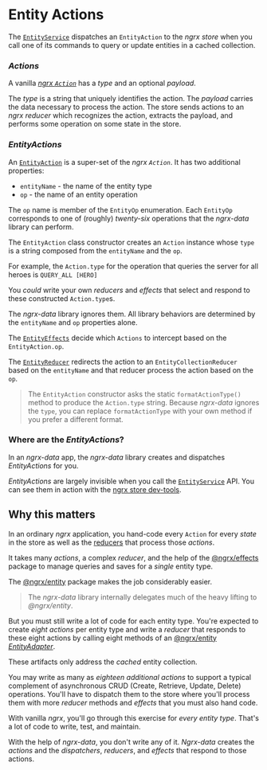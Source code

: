 # Entity Actions

The [`EntityService`](entity-service.md) dispatches an `EntityAction` to the _ngrx store_ when you call one of its commands to query or update entities in a cached collection.

### _Actions_

A vanilla
[_ngrx `Action`_](https://github.com/ngrx/platform/blob/master/docs/store/actions.md)
has a _type_ and an optional _payload_.

The _type_ is a string that uniquely identifies the action.
The _payload_ carries the data necessary to process the action.
The store sends actions to an _ngrx reducer_ which recognizes the action, extracts the payload, and performs some operation on some state in the store.

### _EntityActions_
An [`EntityAction`](../lib/src/entity.actions.ts) is a super-set of the _ngrx `Action`_.
It has two additional properties:
* `entityName` - the name of the entity type
* `op` - the name of an entity operation

The `op` name is member of the `EntityOp` enumeration.
Each `EntityOp` corresponds to one of (roughly) _twenty-six_ operations
that the _ngrx-data_ library can perform.

The `EntityAction` class constructor creates an `Action` instance 
whose `type` is a string composed from the `entityName`
and the `op`.

For example, the `Action.type` for the operation that queries the server for all heroes is `QUERY_ALL [HERO]`

You _could_ write your own _reducers_ and _effects_ that select and respond to these constructed `Action.type`s.

The _ngrx-data_ library ignores them.
All library behaviors are determined by the `entityName` and `op` properties alone.

The [`EntityEffects`](../lib/src/entity.effects.ts) decide which `Actions` to intercept based on the `EntityAction.op`.

The [`EntityReducer`](../lib/src/entity.reducer.ts) redirects the action to an `EntityCollectionReducer` based on the `entityName` and that reducer 
process the action based on the `op`.

>The `EntityAction` constructor asks the static `formatActionType()` method to
>produce the `Action.type` string.
>Because _ngrx-data_ ignores the `type`, you can replace `formatActionType` with your own method if you prefer a different format.

### Where are the _EntityActions_?

In an _ngrx-data_ app, the _ngrx-data_ library creates and dispatches _EntityActions_ for you.

_EntityActions_ are largely invisible when you call the [`EntityService`](entity-service.md) API. 
You can see them in action with the
[ngrx store dev-tools](https://github.com/ngrx/platform/tree/master/docs/store-devtools).

## Why this matters

In an ordinary _ngrx_ application, you hand-code every `Action` for every _state_ in the store 
as well as the [reducers](https://github.com/ngrx/platform/blob/master/docs/store/actions.md#action-reducers) 
that process those _actions_.

It takes many _actions_, a complex _reducer_, and the help of the [@ngrx/effects](https://github.com/ngrx/platform/blob/master/docs/effects/README.md) package to manage queries and saves for a _single_ entity type.

The [@ngrx/entity](https://github.com/ngrx/platform/blob/master/docs/entity/README.md) package makes the job considerably easier.

>The _ngrx-data_ library internally delegates much of the heavy lifting to _@ngrx/entity_. 

But you must still write a lot of code for each entity type.
You're expected to create _eight actions_ per entity type and 
write a _reducer_ that responds to these eight actions by calling eight methods of an [@ngrx/entity _EntityAdapter_](https://github.com/ngrx/platform/blob/master/docs/entity/adapter.md#adapter-collection-methods).

These artifacts only address the _cached_ entity collection. 

You may write as many as _eighteen additional actions_ to support a typical complement of asynchronous CRUD (Create, Retrieve, Update, Delete) operations. You'll have to dispatch them to the store where you'll process them with more _reducer_ methods and _effects_ that you must also hand code.

With vanilla _ngrx_, you'll go through this exercise for _every entity type_.
That's a lot of code to write, test, and maintain.

With the help of _ngrx-data_, you don't write any of it.
_Ngrx-data_ creates the _actions_ and the _dispatchers_, _reducers_, and _effects_ that respond to those actions.
